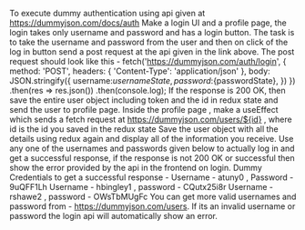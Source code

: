 To execute dummy authentication using api given at https://dummyjson.com/docs/auth
Make a login UI and a profile page, the login takes only username and password and has a login button.
The task is to take the username and password from the user and then on click of the log in button send a post request at the api given in the link above.
The post request should look like this -
fetch('https://dummyjson.com/auth/login', {
method: 'POST',
headers: { 'Content-Type': 'application/json' },
body: JSON.stringify({
username:${usernameState},
password:${passwordState},
})
})
.then(res => res.json())
.then(console.log);
If the response is 200 OK, then save the entire user object including token and the id in redux state and send the user to profile page.
Inside the profile page , make a useEffect which sends a fetch request at https://dummyjson.com/users/${id} , where id is the id you saved in the redux state
Save the user object with all the details using redux again and display all of the information you receive.
Use any one of the usernames and passwords given below to actually log in and get a successful response, if the response is not 200 OK or successful then show the error provided by the api in the frontend on login.
Dummy Credentials to get a successful response - Username - atuny0 , Password - 9uQFF1Lh
Username - hbingley1 , password - CQutx25i8r
Username - rshawe2 , password - OWsTbMUgFc
You can get more valid usernames and password from - https://dummyjson.com/users.
If its an invalid username or password the login api will automatically show an error.

